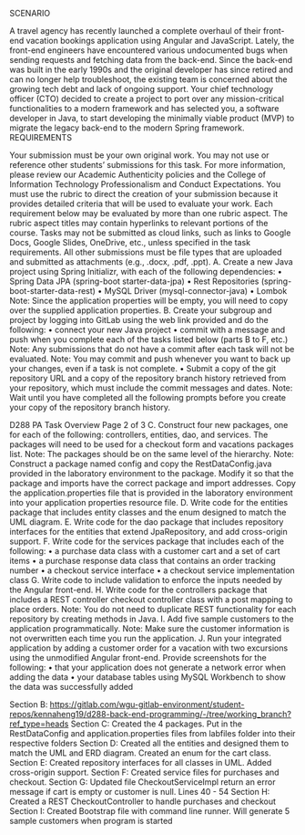 SCENARIO

A travel agency has recently launched a complete overhaul of their front-end vacation bookings application using Angular and JavaScript. Lately, the front-end
engineers have encountered various undocumented bugs when sending requests and fetching data from the back-end. Since the back-end was built in the early
1990s and the original developer has since retired and can no longer help troubleshoot, the existing team is concerned about the growing tech debt and lack of
ongoing support. Your chief technology officer (CTO) decided to create a project to port over any mission-critical functionalities to a modern framework and has
selected you, a software developer in Java, to start developing the minimally viable product (MVP) to migrate the legacy back-end to the modern Spring framework.
REQUIREMENTS

Your submission must be your own original work. You may not use or reference other students’ submissions for this task. For more information, please
review our Academic Authenticity policies and the College of Information Technology Professionalism and Conduct Expectations.
You must use the rubric to direct the creation of your submission because it provides detailed criteria that will be used to evaluate your work. Each
requirement below may be evaluated by more than one rubric aspect. The rubric aspect titles may contain hyperlinks to relevant portions of the course.
Tasks may not be submitted as cloud links, such as links to Google Docs, Google Slides, OneDrive, etc., unless specified in the task requirements. All
other submissions must be file types that are uploaded and submitted as attachments (e.g., .docx, .pdf, .ppt).
A. Create a new Java project using Spring Initializr, with each of the following dependencies:
• Spring Data JPA (spring-boot starter-data-jpa)
• Rest Repositories (spring-boot-starter-data-rest)
• MySQL Driver (mysql-connector-java)
• Lombok
Note: Since the application properties will be empty, you will need to copy over the supplied application properties.
B. Create your subgroup and project by logging into GitLab using the web link provided and do the following:
• connect your new Java project
• commit with a message and push when you complete each of the tasks listed below (parts B to F, etc.)
Note: Any submissions that do not have a commit after each task will not be evaluated.
Note: You may commit and push whenever you want to back up your changes, even if a task is not complete.
• Submit a copy of the git repository URL and a copy of the repository branch history retrieved from your repository, which must include the
commit messages and dates.
Note: Wait until you have completed all the following prompts before you create your copy of the repository branch history.

D288 PA Task Overview Page 2 of 3
C. Construct four new packages, one for each of the following: controllers, entities, dao, and services. The packages will need to be used for a
checkout form and vacations packages list.
Note: The packages should be on the same level of the hierarchy.
Note: Construct a package named config and copy the RestDataConfig.java provided in the laboratory environment to the package. Modify it so
that the package and imports have the correct package and import addresses. Copy the application.properties file that is provided in the laboratory
environment into your application properties resource file.
D. Write code for the entities package that includes entity classes and the enum designed to match the UML diagram.
E. Write code for the dao package that includes repository interfaces for the entities that extend JpaRepository, and add cross-origin support.
F. Write code for the services package that includes each of the following:
• a purchase data class with a customer cart and a set of cart items
• a purchase response data class that contains an order tracking number
• a checkout service interface
• a checkout service implementation class
G. Write code to include validation to enforce the inputs needed by the Angular front-end.
H. Write code for the controllers package that includes a REST controller checkout controller class with a post mapping to place orders.
Note: You do not need to duplicate REST functionality for each repository by creating methods in Java.
I. Add five sample customers to the application programmatically.
Note: Make sure the customer information is not overwritten each time you run the application.
J. Run your integrated application by adding a customer order for a vacation with two excursions using the unmodified Angular front-end. Provide
screenshots for the following:
• that your application does not generate a network error when adding the data
• your database tables using MySQL Workbench to show the data was successfully added

Section B:
https://gitlab.com/wgu-gitlab-environment/student-repos/kennaheng19/d288-back-end-programming/-/tree/working_branch?ref_type=heads
Section C:
Created the 4 packages. Put in the RestDataConfig and application.properties files from labfiles folder into their respective folders
Section D:
Created all the entities and designed them to match the UML and ERD diagram. Created an enum for the cart class.
Section E:
Created repository interfaces for all classes in UML. Added cross-origin support.
Section F:
Created service files for purchases and checkout.
Section G:
Updated file CheckoutServiceImpl return an error message if cart is empty or customer is null. Lines 40 - 54
Section H:
Created a REST CheckoutController to handle purchases and checkout
Section I:
Created Bootstrap file with command line runner. Will generate 5 sample customers when program is started
